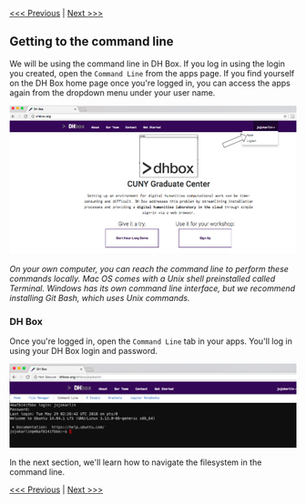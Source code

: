 
[<<< Previous](why-is-the-command-line-useful.md) | [Next >>>](navigation.md)

## Getting to the command line

We will be using the command line in DH Box. If you log in using the login you created, open the `Command Line` from the apps page. If you find yourself on the DH Box home page once you're logged in, you can access the apps again from the dropdown menu under your user name.

![Opening Apps from DH Box homepage](apps.png)

*On your own computer, you can reach the command line to perform these commands locally. Mac OS comes with a Unix shell preinstalled called Terminal. Windows has its own command line interface, but we recommend installing Git Bash, which uses Unix commands.*

### DH Box

Once you're logged in, open the `Command Line` tab in your apps. You'll log in using your DH Box login and password. 

![DH Box Command Line Login](login.png)

In the next section, we'll learn how to navigate the filesystem in the command line.

[<<< Previous](why-is-the-command-line-useful.md) | [Next >>>](navigation.md)  